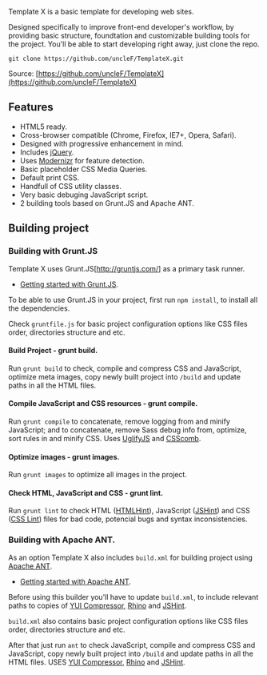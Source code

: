 Template X is a basic template for developing web sites.

Designed specifically to improve front-end developer's workflow, by providing basic
structure, foundtation and customizable building tools for the project. You'll be
able to start developing right away, just clone the repo.

`git clone https://github.com/uncleF/TemplateX.git`

Source: [https://github.com/uncleF/TemplateX](https://github.com/uncleF/TemplateX)

## Features

* HTML5 ready.
* Cross-browser compatible (Chrome, Firefox, IE7+, Opera, Safari).
* Designed with progressive enhancement in mind.
* Includes [jQuery](http://jquery.com/).
* Uses [Modernizr](http://modernizr.com/) for feature detection.
* Basic placeholder CSS Media Queries.
* Default print CSS.
* Handfull of CSS utility classes.
* Very basic debuging JavaScript script.
* 2 building tools based on Grunt.JS and Apache ANT.

## Building project

### Building with Grunt.JS

Template X uses Grunt.JS[http://gruntjs.com/] as a primary task runner.

* [Getting started with Grunt.JS](http://gruntjs.com/getting-started).

To be able to use Grunt.JS in your project, first run `npm install`, to install
all the dependencies.

Check `gruntfile.js` for basic project configuration options like CSS files order,
directories structure and etc.

#### Build Project - grunt build.

Run `grunt build` to check, compile and compress CSS and JavaScript,
optimize meta images, copy newly built project into `/build` and update paths in
all the HTML files.

#### Compile JavaScript and CSS resources - grunt compile.

Run `grunt compile` to concatenate, remove logging from and minify JavaScript;
and to concatenate, remove Sass debug info from, optimize, sort rules in and
minify CSS. Uses [UglifyJS](http://lisperator.net/uglifyjs/) and [CSScomb](http://csscomb.com/).

#### Optimize images - grunt images.

Run `grunt images` to optimize all images in the project.

#### Check HTML, JavaScript and CSS - grunt lint.

Run `grunt lint` to check HTML ([HTMLHint](http://htmlhint.com/)), JavaScript ([JSHint](http://jshint.com))
and CSS ([CSS Lint](http://csslint.net)) files for bad code, potencial bugs and
syntax inconsistencies.

### Building with Apache ANT.

As an option Template X also includes `build.xml` for building project using [Apache ANT](http://ant.apache.org/).

* [Getting started with Apache ANT](http://ant.apache.org/manual/index.html).

Before using this builder you'll have to update `build.xml`, to include relevant
paths to copies of [YUI Compressor](http://yui.github.io/yuicompressor/),
[Rhino](https://developer.mozilla.org/en/docs/Rhino) and [JSHint](http://jshint.com).

`build.xml` also contains basic project configuration options like CSS files order,
directories structure and etc.

After that just run `ant` to check JavaScript, compile and compress CSS and
JavaScript, copy newly built project into `/build` and update paths in all the
HTML files. USES [YUI Compressor](http://yui.github.io/yuicompressor/),
[Rhino](https://developer.mozilla.org/en/docs/Rhino) and [JSHint](http://jshint.com).